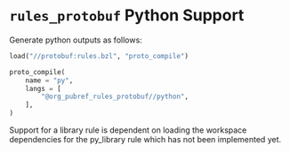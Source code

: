# `rules_protobuf` Python Support

Generate python outputs as follows:

```python
load("//protobuf:rules.bzl", "proto_compile")

proto_compile(
    name = "py",
    langs = [
        "@org_pubref_rules_protobuf//python",
    ],
)

```

Support for a library rule is dependent on loading the workspace
dependencies for the py_library rule which has not been implemented
yet.
